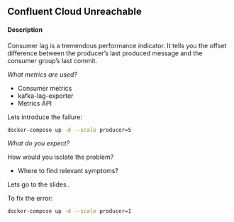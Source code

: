 ## Confluent Cloud Unreachable

#### Description
Consumer lag is a tremendous performance indicator. It tells you the offset difference between the producer’s last produced message and the consumer group’s last commit.

*What metrics are used?*
- Consumer metrics
- kafka-lag-exporter 
- Metrics API


Lets introduce the failure:

```bash
docker-compose up -d --scale producer=5
```
*What do you expect?*

How would you isolate the problem?
- Where to find relevant symptoms?

Lets go to the slides..

To fix the error: 
```bash
docker-compose up -d --scale producer=1
```